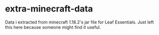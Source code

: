 # extra-minecraft-data
Data i extracted from minecraft 1.18.2's jar file for Leaf Essentials. Just left this here because someone might find it useful.

